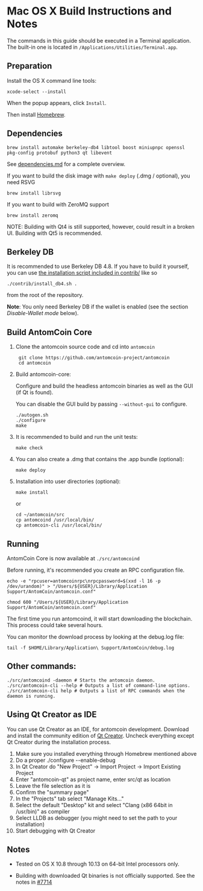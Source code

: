Mac OS X Build Instructions and Notes
====================================
The commands in this guide should be executed in a Terminal application.
The built-in one is located in `/Applications/Utilities/Terminal.app`.

Preparation
-----------
Install the OS X command line tools:

`xcode-select --install`

When the popup appears, click `Install`.

Then install [Homebrew](https://brew.sh).

Dependencies
----------------------

    brew install automake berkeley-db4 libtool boost miniupnpc openssl pkg-config protobuf python3 qt libevent

See [dependencies.md](dependencies.md) for a complete overview.

If you want to build the disk image with `make deploy` (.dmg / optional), you need RSVG

    brew install librsvg

If you want to build with ZeroMQ support
    
    brew install zeromq

NOTE: Building with Qt4 is still supported, however, could result in a broken UI. Building with Qt5 is recommended.

Berkeley DB
-----------
It is recommended to use Berkeley DB 4.8. If you have to build it yourself,
you can use [the installation script included in contrib/](/contrib/install_db4.sh)
like so

```shell
./contrib/install_db4.sh .
```

from the root of the repository.

**Note**: You only need Berkeley DB if the wallet is enabled (see the section *Disable-Wallet mode* below).

Build AntomCoin Core
------------------------

1. Clone the antomcoin source code and cd into `antomcoin`

        git clone https://github.com/antomcoin-project/antomcoin
        cd antomcoin

2.  Build antomcoin-core:

    Configure and build the headless antomcoin binaries as well as the GUI (if Qt is found).

    You can disable the GUI build by passing `--without-gui` to configure.

        ./autogen.sh
        ./configure
        make

3.  It is recommended to build and run the unit tests:

        make check

4.  You can also create a .dmg that contains the .app bundle (optional):

        make deploy

5.  Installation into user directories (optional):

        make install

    or

        cd ~/antomcoin/src
        cp antomcoind /usr/local/bin/
        cp antomcoin-cli /usr/local/bin/

Running
-------

AntomCoin Core is now available at `./src/antomcoind`

Before running, it's recommended you create an RPC configuration file.

    echo -e "rpcuser=antomcoinrpc\nrpcpassword=$(xxd -l 16 -p /dev/urandom)" > "/Users/${USER}/Library/Application Support/AntomCoin/antomcoin.conf"

    chmod 600 "/Users/${USER}/Library/Application Support/AntomCoin/antomcoin.conf"

The first time you run antomcoind, it will start downloading the blockchain. This process could take several hours.

You can monitor the download process by looking at the debug.log file:

    tail -f $HOME/Library/Application\ Support/AntomCoin/debug.log

Other commands:
-------

    ./src/antomcoind -daemon # Starts the antomcoin daemon.
    ./src/antomcoin-cli --help # Outputs a list of command-line options.
    ./src/antomcoin-cli help # Outputs a list of RPC commands when the daemon is running.

Using Qt Creator as IDE
------------------------
You can use Qt Creator as an IDE, for antomcoin development.
Download and install the community edition of [Qt Creator](https://www.qt.io/download/).
Uncheck everything except Qt Creator during the installation process.

1. Make sure you installed everything through Homebrew mentioned above
2. Do a proper ./configure --enable-debug
3. In Qt Creator do "New Project" -> Import Project -> Import Existing Project
4. Enter "antomcoin-qt" as project name, enter src/qt as location
5. Leave the file selection as it is
6. Confirm the "summary page"
7. In the "Projects" tab select "Manage Kits..."
8. Select the default "Desktop" kit and select "Clang (x86 64bit in /usr/bin)" as compiler
9. Select LLDB as debugger (you might need to set the path to your installation)
10. Start debugging with Qt Creator

Notes
-----

* Tested on OS X 10.8 through 10.13 on 64-bit Intel processors only.

* Building with downloaded Qt binaries is not officially supported. See the notes in [#7714](https://github.com/bitcoin/bitcoin/issues/7714)

